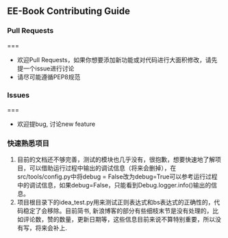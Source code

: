 ## EE-Book Contributing Guide

### Pull Requests
===
* 欢迎Pull Requests，如果你想要添加新功能或对代码进行大面积修改，请先提一个issue进行讨论
* 请尽可能遵循PEP8规范

### Issues
===
* 欢迎提bug, 讨论new feature

### 快速熟悉项目
1. 目前的文档还不够完善，测试的模块也几乎没有，很抱歉，想要快速地了解项目，可以借助运行过程中输出的调试信息（将来会删掉），在src/tools/config.py中将debug = False改为debug=True可以参考运行过程中的调试信息，如果debug=False，只能看到Debug.logger.info()输出的信息。
2. 项目根目录下的idea_test.py用来测试正则表达式和bs表达式的正确性的，代码稳定了会移除。目前简书, 新浪博客的部分有些细枝末节是没有处理的，比如评论数，赞的数量，更新日期等，这些信息目前来说不算特别重要，所以没有写，将来会补上.
